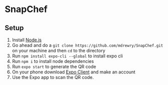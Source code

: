 # SnapChef

## Setup

1. Install [Node.js](https://nodejs.org/en/)
2. Go ahead and do a `git clone https://github.com/mdrewry/SnapChef.git` on your machine and then `cd` to the directory
3. Run `npm install expo-cli --global` to install expo cli
4. Run `npm i` to install node dependencies
5. Run `expo start` to generate the QR code
6. On your phone download [Expo Client](https://expo.io/tools#client) and make an account
7. Use the Expo app to scan the QR code.